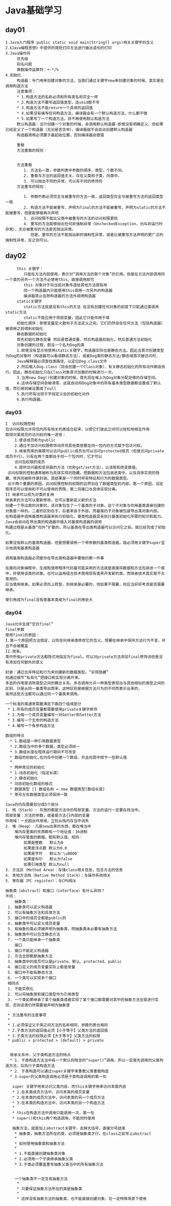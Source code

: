 # Java基础学习
## day01
    1.Java入门程序 public static void main(String[] args)相关关键字的含义
    2.《Java编程思想》中提供的简短打印方法进行输出语句的打印
    3.Java操作符
         优先级
         别名问题
         算数操作运算符：+-*/%
    4.初始化
         构造器：专门用来创建对象的方法，当我们通过关键字new来创建对象的时候，其实是在调用构造方法
         注意事项：
         * 1.构造方法的名称必须和所有类名称完全一样
         * 2.构造方法不要写返回值类型，连void都不写
         * 3.构造方法不能return一个具体的返回值
         * 4.如果没有编写任何构造方法，编译器会有一个默认构造方法，什么都不做
         * 5.如果写了一个构造方法，将不再使用默认构造方法
         默认构造器：当行创建一个对象的时候，会调用默认构造器-即使没有明确定义。但如果已经定义了一个构造器（无论是否含参），编译器就不会自动创建默认构造器
         构造器调用必须置于最起始位置，否则编译器会报错
          
         重载 
         方法重载的规则：
         
        
         方法重载
            1. 方法名一致，参数列表中参数的顺序，类型，个数不同。
            2. 重载与方法的返回值无关，存在父类和子类，同类中。
            3. 可以抛出不同的异常，可以有不同的修饰符
         方法重写的规则：
         
            1. 参数列表必须完全与被重写的方法一致，返回类型完全与被重写方法的返回类型一致
            2. 构造方法不能被重写，声明为final的方法不能被重写，声明为static的方法不能被重写，但是能够被再次声明
            3. 访问权限不能比父类中被重写的方法的访问权限更低
            4. 重写的方法能够抛出任何非强制异常（UncheckedException，也叫非运行时异常），无论被重写的方法是否抛出异常。
               但是，重写的方法不能抛出新的强制性异常，或者比被重写方法声明的更广泛的强制性异常，反之则可以。
## day02
         this 关键字：
            只能在方法内部使用，表示对“调用方法的那个对象”的引用。但是在方法内部调用同一个类的另外一个方法不必使用this，直接调用即可
            this 对象对于将当前对象传递给其他方法很有用
            同一个构造器内只能使用this调用一次另外的构造器
            编译器禁止在除构造器的方法外调用构造器
         static关键字
            static方法就是没有this的方法 在没有创建任何对象的前提下只能通过类调用static方法
            static不能应用于局部变量，因此它只能作用于域   
         初始化顺序：即使变量定义散布于方法定义之间，它们仍然会在任何方法（包括构造器）被调用之前得到初始化
         静态数据的初始化
         首先初始化静态变量 然后是普通变量，然后构造器初始化，然后普通方法初始化
         对象创建的过程，假设一个名为Dog的类
         1.即使没有显示地使用static关键字，构造器实际也是静态方法。因此当首次创建类型为Dog的对象时（构造器可以看成静态方法），或者Dog类的静态方法/静态域首次被访问时，
         Java解释器必须查找类路径，以定位Dog.class文件
         2.然后载入Dog.class（将会创建一个Class对象），有关静态初始化的所有动作都会执行。因此，静态初始化只在Class对象首次加载的时候进行一次。
         3.当用new Dog()创建对象的时候，首先将在堆上为Dog对象分配足够的存储空间。
         4.这块存储空间会被清零，这就自动将Dog对象中的所有基本类型数据都设置成了默认值，而引用则被设置成了null
         5.执行所有出现于字段定义处的初始化动作
         6.执行构造器。
### day03
    I  访问权限控制
    包访问权限允许将包内所有相关的类组合起来，以使它们彼此之间可以轻松地相互作用
    取得对某成员的访问权的唯一途径：
        1.使该成员称为public
        2.通过不加访问权限修饰词并将其他类放置在同一包内的方式赋予包访问权。
        3.继承而来的类既可以访问public成员也可以访问protected成员（但是访问private成员不行）。只有在两个类都处于同一个包内时，它才可以
        访问包权限的成员
        4.提供访问器和变异器的方法（也称get/set方法），以读取和改变数值。
     访问权限的控制通常被称为具体实现的隐藏。把数据和方法包装进类中，以及具体实现的隐藏，常共同被称作是封装。其结果是一个同时带有特征和行为的数据类型。
     出于两个重要的原因，访问权限控制将权限的边界划在了数据类型的内部。第一个原因，设定程序员可以使用和不可以使用的界限，第二将接口与具体实现分离。
    II 继承可以视为对类的复用
    继承来的方法可以重新修改，也可以重新定义新的方法
    创建一个导出类的对象时，该对象包含了一个基类的子对象。这个子对象与你用基类直接创建的对象是一样的。二者的区别在于，后者来自于外部，而基类的子对象被包装导出类对象内部。
    在构造器中调用基类构造器来执行初始化，基类构造器具有执行基类初始化所需的知识和能力。Java会自动在导出类的构造器中插入对基类构造器的调用
    构建过程是从基类“向外”扩散的，所以基类在导出类构造器可以访问它之前，就已经完成了初始化。
    
    如果没有默认的基类构造器，但是想要调用一个带参数的基类构造器，就必须用关键字super显示地调用基类构造器     
    
    调用基类构造器必须是你在导出类构造器中要做的第一件事
    
    在面向对象编程中，生成和使用程序代码最可能采用的方法就是直接将数据和方法包装进一个类中，并使用该类的对象。也可以运用组合技术使用现有类来开发新的类，而继承技术其实是不太常用的。
    应当慎用继承。如果必须向上转型，则继承是必要的，但如果不需要，则应当好好考虑是否需要继承。
    
    使引用成为final没有使基本类成为final的用处大
### day04
    Java允许生成“空白final”
    final参数
    使用final的原因：
    I.第一个原因把方法锁定，以防任何继承类修改它的含义。想要在继承中保持方法行为不变，并且不会被覆盖
    II.效率。
    类中所有private方法都隐式地指定为final。可以对private方法添加final修饰词但是没有添加任何额外的意义
    
    封装：通过合并特征和行为来创建新的数据类型。“实现隐藏”
    则通过细节“私有化”把接口和实现分离开来。
    多态的作用是消除类型之间的耦合关系。多态调用允许一种类型表现出与其他相似的类型之间的区别，只是从同一基类导出而来。这种区别是根据方法行为的不同而表示出来的，
    虽然这些方法都可以通过同一个基类来调用。
    
    一个标准的类通常需要满足下面四个组成部分
     * 1.所有的成员变量都需要使用private关键字修饰
     * 2.为每一个成员变量编写一对Getter和Setter方法
     * 3.编写一个无参的构造方法
     * 4.编写一个有参构造方法
     
    数组的特点
      * 1.数组是一种引用数据类型
      * 2.数组当中的多个数据，类型必须统一
      * 3.数组长度在程序运行期间不可改变
      * 数组的初始化,在内存中创建一个数组，并且向其中赋予一些默认值
      *
      * 两种常见的初始化
      * 1.动态初始化（指定长度）
      * 2.静态初始化
      * 动态初始化数组的格式
      * 数据类型 [] 数组名称 = new 数据类型[数组长度]
      * 等号左右数据类型必须保持一致
      
    Java的内存需要划分成5个部分
    1. 栈（Stack）: 存放的都是方法中的局部变量。方法的运行一定要在栈当中。
    局部变量：方法的参数，或者是方法{}内部的变量
    作用域：一旦超出作用域，立刻从栈内存当中消失
    2. 堆（Heap）:凡是new出来的东西，都在堆当中
        堆内存里面的东西都有一个地址值：16进制
        堆内存里面的数据，都有默认值，规则：
            如果是整数   默认为0
            如果是浮点数 默认为0.0
            如果是字符   默认为'\u0000'
            如果是布尔   默认为false
            如果引用类型 默认为null
    3. 方法区（Method Area）：存储class相关信息，包含方法的信息
    4. 本地方法栈（Native Method Stack）：与操作系统相关
    5. 寄存器（PC register）：与CPU相关
    
    抽象类（abstract）和接口（interface）有什么异同？
    不同：
        抽象类：
     1. 抽象类可以定义构造器
     2. 可以有抽象方法和具体方法
     3. 接口中的成员全都是public的
     4. 抽象类中可以定义成员变量
     5. 有抽象的类必须被声明为抽象类，而抽象类未必要有抽象方法
     6. 抽象类中可以包含静态方法
     7. 一个类只能继承一个抽象类
        接口
     1. 接口不能定义构造器
     2. 方法全部都是抽象方法
     3. 抽象类中的成员可以是private、默认、protected、public
     4. 接口定义的成员变量实际上都是常量
     5. 接口中不能有静态方法
     6. 一个类可以实现多个接口
     相同点
     1. 不能实例化
     2. 可以将抽象类和接口类型作为引用类型
     3. 一个类如果继承了某个抽象类或者实现了某个接口都需要对其中的抽象方法全部进行实现，否则该类仍然需要被声明为抽象类
     
     * 方法重写的注意事项
     *
     * 1.必须保证父子类之间方法的名称相同，参数列表也相同
     * 2.子类方法的返回值必须【小于等于】父类方法的返回值
     * 3.子类方法的权限必须【大于等于】父类方法的权限
     * public > protected > (default) > private
     
     
      继承关系中，父子类构造方法的特点
      * 1. 子类构造方法当中有一个默认的隐含的“super()”调用，所以一定是先调用的父类构造方法，后执行子类构造方法
      * 2. 子类构造可以通过super关键字来重载父类重载构造
      * 3.super的父类构造调用必须是子类构造调用的第一句
      
       super 关键字用来访问父类内容，而this关键字用来访问本类内容
       * 1.在本类成员方法中，访问本类的成员变量
       * 2.在本类的成员方法中，访问本类的另一个成员方法
       * 3.在本类的构造方法中，访问本类的另一个构造方法
       *
       * this在构造方法中调用只能调用一次，第一句
       * super()和this两个构造调用，不能同时使用
       
       抽象方法，就是加上abstract关键字，去掉大括号，直接分号结束
        * 抽象类，抽象方法所在的类，必须是抽象类才行，在class之前写上abstract
        *
        * 如何使用抽象类和抽象方法
        *
        * 1.不能直接创建抽象类对象
        * 2.必须用一个子类继承抽象父类
        * 3.子类必须覆盖重写抽象父类当中的所有抽象方法
        
        
        一个抽象类不一定含有抽象方法
         *
         * 只要保证抽象方法所在的类是抽象类
         *
         * 这样没有抽象方法的抽象类，也不能直接创建对象，在一定特殊场景下使用
         
         
         
         